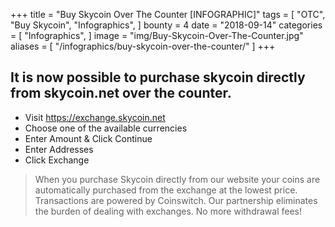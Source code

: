 +++
title = "Buy Skycoin Over The Counter [INFOGRAPHIC]"
tags = [
    "OTC",
    "Buy Skycoin",
    "Infographics",
]
bounty = 4
date = "2018-09-14"
categories = [
    "Infographics",
]
image = "img/Buy-Skycoin-Over-The-Counter.jpg"
aliases = [
	"/infographics/buy-skycoin-over-the-counter/"
]
+++

## It is now possible to purchase skycoin directly from skycoin.net over the counter.

* Visit https://exchange.skycoin.net
* Choose one of the available currencies
* Enter Amount & Click Continue
* Enter Addresses
* Click Exchange

> When you purchase Skycoin directly from our website your coins are automatically purchased from the exchange at the lowest price. Transactions are powered by Coinswitch. Our partnership eliminates the burden of dealing with exchanges. No more withdrawal fees!
